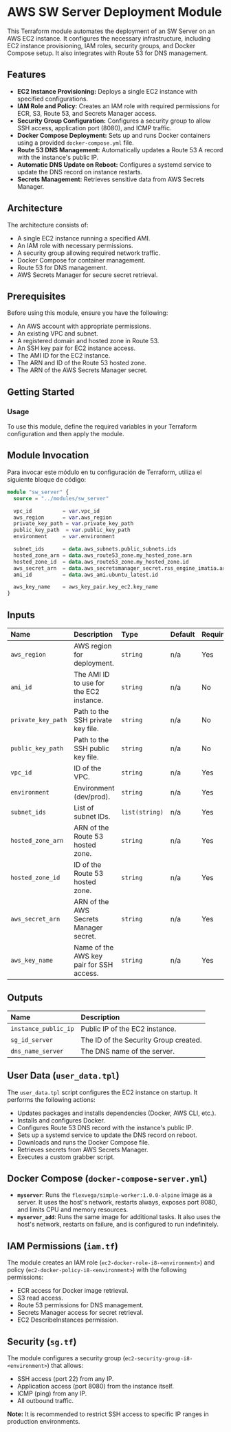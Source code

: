 # AWS SW Server Deployment Module

This Terraform module automates the deployment of an SW Server on an AWS EC2 instance. It configures the necessary infrastructure, including EC2 instance provisioning, IAM roles, security groups, and Docker Compose setup. It also integrates with Route 53 for DNS management.

## Features

* **EC2 Instance Provisioning:** Deploys a single EC2 instance with specified configurations.
* **IAM Role and Policy:** Creates an IAM role with required permissions for ECR, S3, Route 53, and Secrets Manager access.
* **Security Group Configuration:** Configures a security group to allow SSH access, application port (8080), and ICMP traffic.
* **Docker Compose Deployment:** Sets up and runs Docker containers using a provided `docker-compose.yml` file.
* **Route 53 DNS Management:** Automatically updates a Route 53 A record with the instance's public IP.
* **Automatic DNS Update on Reboot:** Configures a systemd service to update the DNS record on instance restarts.
* **Secrets Management:** Retrieves sensitive data from AWS Secrets Manager.

## Architecture

The architecture consists of:

* A single EC2 instance running a specified AMI.
* An IAM role with necessary permissions.
* A security group allowing required network traffic.
* Docker Compose for container management.
* Route 53 for DNS management.
* AWS Secrets Manager for secure secret retrieval.

## Prerequisites

Before using this module, ensure you have the following:

* An AWS account with appropriate permissions.
* An existing VPC and subnet.
* A registered domain and hosted zone in Route 53.
* An SSH key pair for EC2 instance access.
* The AMI ID for the EC2 instance.
* The ARN and ID of the Route 53 hosted zone.
* The ARN of the AWS Secrets Manager secret.

## Getting Started

### Usage

To use this module, define the required variables in your Terraform configuration and then apply the module.

## Module Invocation

Para invocar este módulo en tu configuración de Terraform, utiliza el siguiente bloque de código:

```terraform
module "sw_server" {
  source = "../modules/sw_server"

  vpc_id          = var.vpc_id
  aws_region      = var.aws_region
  private_key_path = var.private_key_path
  public_key_path  = var.public_key_path
  environment     = var.environment

  subnet_ids      = data.aws_subnets.public_subnets.ids
  hosted_zone_arn = data.aws_route53_zone.my_hosted_zone.arn
  hosted_zone_id  = data.aws_route53_zone.my_hosted_zone.id
  aws_secret_arn  = data.aws_secretsmanager_secret.rss_engine_imatia.arn
  ami_id          = data.aws_ami.ubuntu_latest.id

  aws_key_name    = aws_key_pair.key_ec2.key_name
}
``` 
## Inputs

| Name             | Description                                                                 | Type        | Default                | Required |
| :--------------- | :-------------------------------------------------------------------------- | :---------- | :--------------------- | :------- |
| `aws_region`     | AWS region for deployment.                                                   | `string`    | n/a                    | Yes      |
| `ami_id`         | The AMI ID to use for the EC2 instance.                                      | `string`    | n/a                    | No       |
| `private_key_path`| Path to the SSH private key file.                                            | `string`    | n/a                    | No       |
| `public_key_path` | Path to the SSH public key file.                                             | `string`    | n/a                    | No       |
| `vpc_id`         | ID of the VPC.                                                               | `string`    | n/a                    | Yes      |
| `environment`    | Environment (dev/prod).                                                     | `string`    | n/a                    | Yes      |
| `subnet_ids`     | List of subnet IDs.                                                          | `list(string)`| n/a                    | Yes      |
| `hosted_zone_arn`| ARN of the Route 53 hosted zone.                                             | `string`    | n/a                    | Yes      |
| `hosted_zone_id` | ID of the Route 53 hosted zone.                                              | `string`    | n/a                    | Yes      |
| `aws_secret_arn` | ARN of the AWS Secrets Manager secret.                                       | `string`    | n/a                    | Yes      |
| `aws_key_name`   | Name of the AWS key pair for SSH access.                                     | `string`    | n/a                    | Yes      |

## Outputs

| Name                 | Description                                    |
| :------------------- | :--------------------------------------------- |
| `instance_public_ip` | Public IP of the EC2 instance.                |
| `sg_id_server`       | The ID of the Security Group created.            |
| `dns_name_server`    | The DNS name of the server.                  |

## User Data (`user_data.tpl`)

The `user_data.tpl` script configures the EC2 instance on startup. It performs the following actions:

* Updates packages and installs dependencies (Docker, AWS CLI, etc.).
* Installs and configures Docker.
* Configures Route 53 DNS record with the instance's public IP.
* Sets up a systemd service to update the DNS record on reboot.
* Downloads and runs the Docker Compose file.
* Retrieves secrets from AWS Secrets Manager.
* Executes a custom grabber script.

## Docker Compose (`docker-compose-server.yml`)

* **`myserver`**: Runs the `flexvega/simple-worker:1.0.0-alpine` image as a server. It uses the host's network, restarts always, exposes port 8080, and limits CPU and memory resources.
* **`myserver_add`**: Runs the same image for additional tasks. It also uses the host's network, restarts on failure, and is configured to run indefinitely.

## IAM Permissions (`iam.tf`)

The module creates an IAM role (`ec2-docker-role-i8-<environment>`) and policy (`ec2-docker-policy-i8-<environment>`) with the following permissions:

* ECR access for Docker image retrieval.
* S3 read access.
* Route 53 permissions for DNS management.
* Secrets Manager access for secret retrieval.
* EC2 DescribeInstances permission.

## Security (`sg.tf`)

The module configures a security group (`ec2-security-group-i8-<environment>`) that allows:

* SSH access (port 22) from any IP.
* Application access (port 8080) from the instance itself.
* ICMP (ping) from any IP.
* All outbound traffic.

**Note:** It is recommended to restrict SSH access to specific IP ranges in production environments.